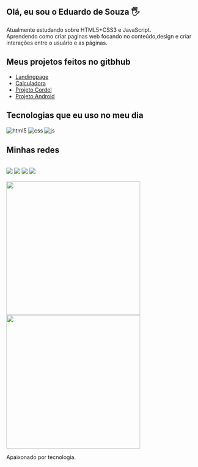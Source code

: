 ## Olá, eu sou o Eduardo de Souza 🖐️


Atualmente estudando sobre HTML5+CSS3 e JavaScript. <br>
Aprendendo como criar paginas web focando no conteúdo,design e criar interações entre o usuário e as páginas.

## Meus projetos feitos no gitbhub <br>
* <a href="https://eduardesouza.github.io/landingpage/" target="_blank">Landingpage</a><br>
* <a href="https://eduardesouza.github.io/calculator/" target="_blank">Calculadora</a><br>
* <a href="https://eduardesouza.github.io/projeto-cordel/" target="_blank">Projeto Cordel</a><br>
* <a href="https://eduardesouza.github.io/projeto-android/" target="_blank">Projeto Android</a>




## Tecnologias que eu uso no meu dia
<div style="display: inline_block">
  <img align="center" alt="html5" src="https://img.shields.io/badge/HTML5-E34F26?style=for-the-badge&logo=html5&logoColor=white" />
  <img align="center" alt="css" src="https://img.shields.io/badge/CSS3-1572B6?style=for-the-badge&logo=css3&logoColor=white" />
  <img align="center" alt="js" src="https://img.shields.io/badge/JavaScript-F7DF1E?style=for-the-badge&logo=javascript&logoColor=black" />
<br/>
</div>

## Minhas redes
 <div style="display: inline_block"><br/>
<a href="https://www.linkedin.com/in/eduardoesouza/" target="_blank"><img src="https://img.shields.io/badge/-LinkedIn-%230077B5?style=for-the-badge&logo=linkedin&logoColor=white" target="_blank"></a>
<a href="https://instagram.com/eduardesouza" target="_blank"><img src="https://img.shields.io/badge/Instagram-E4405F?style=for-the-badge&logo=instagram&logoColor=white" target="_blank"></a>
<a href = "contatoeduardo856@gmail.com"><img src="https://img.shields.io/badge/-Gmail-%23333?style=for-the-badge&amp;logo=gmail&amp;logoColor=white" style="max-width: 100%;"></a>
<a href="https://www.youtube.com/" target="_blank"><img src="https://img.shields.io/badge/YouTube-FF0000?style=for-the-badge&logo=youtube&logoColor=white" target="_blank"></a>

<div style="display: inline_block"><br/>
<a href="https://github.com/eduardesouza">
<img width= "350em" src="https://github-readme-stats.vercel.app/api?username=eduardesouza&show_icons=true&theme=gotham&include_all_commits=true&count_private=true">
<img width= "350em" src="https://github-readme-stats.vercel.app/api/top-langs/?username=eduardesouza&layout=compact&langs_count=16&theme=gotham"></a>

</div>

Apaixonado por tecnologia.
